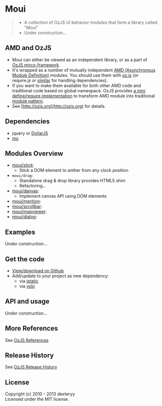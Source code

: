 <!---
layout: intro
title: Moui 
-->

# Moui

> * A collection of OzJS UI behavior modules that form a library called "Moui"
> * Under construction...

## AMD and OzJS

* Moui can either be viewed as an independent library, or as a part of [OzJS mirco-framework](http://ozjs.org/#framework).
* It's wrapped as a number of mutually independent [AMD (Asynchronous Module Definition)](https://github.com/amdjs/amdjs-api/wiki/AMD) modules. You should use them with [oz.js](http://ozjs.org/#start) (or require.js or [similar](http://wiki.commonjs.org/wiki/Implementations) for handling dependencies). 
* If you want to make them available for both other AMD code and traditional code based on global namespace. OzJS provides [a mini define/require implementation](http://ozjs.org/examples/adapter/) to transform AMD module into traditional [module pattern](http://www.adequatelygood.com/2010/3/JavaScript-Module-Pattern-In-Depth).
* See [http://ozjs.org](http://ozjs.org) for details.

## Dependencies

* jquery or [DollarJS](https://github.com/dexteryy/DollarJS)
* [mo](https://github.com/dexteryy/mo)

## Modules Overview

* [moui/stick](https://github.com/dexteryy/moui/blob/master/stick.js): 
    * Stick a DOM element to anther from any clock position 
* `moui/drag`: 
    * Standalone drag & drop library provides HTML5 shim 
    * Refactoring...
* [moui/danvas](https://github.com/dexteryy/moui/blob/master/danvas.js): 
    * Implement canvas API using DOM elements
* [moui/mention](https://github.com/dexteryy/moui/blob/master/mention.js): 
* [moui/scrollbar](https://github.com/dexteryy/moui/blob/master/scrollbar.js): 
* [moui/mapviewer](https://github.com/dexteryy/moui/blob/master/mapviewer.js): 
* [moui/dialog](https://github.com/dexteryy/moui/blob/master/dialog.js): 

## Examples

Under construction...

## Get the code

* [View/download on Github](https://github.com/dexteryy/moui/blob/master/)
* Add/update to your project as new dependency:
    * via [istatic](https://github.com/mockee/istatic.git)
    * via [volo](https://github.com/volojs/volo)

## API and usage

Under construction...

## More References

See [OzJS References](http://ozjs.org/#ref)

## Release History

See [OzJS Release History](http://ozjs.org/#release)

## License

Copyright (c) 2010 - 2013 dexteryy  
Licensed under the MIT license.


